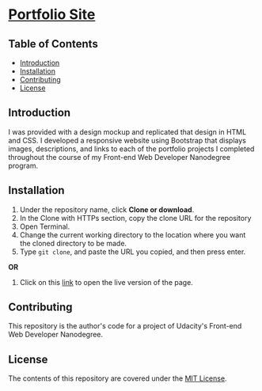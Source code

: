 # [Portfolio Site](https://alfred-kctang.github.io/Portfolio-Site-Project/)

## Table of Contents

* [Introduction](#introduction)
* [Installation](#installation)
* [Contributing](#contributing)
* [License](#license)

## Introduction

I was provided with a design mockup and replicated that design in HTML and CSS. I developed a responsive website using Bootstrap that displays images, descriptions, and links to each of the portfolio projects I completed throughout the course of my Front-end Web Developer Nanodegree program.

## Installation

1. Under the repository name, click **Clone or download**.
2. In the Clone with HTTPs section, copy the clone URL for the repository
3. Open Terminal.
4. Change the current working directory to the location where you want the cloned directory to be made.
5. Type `git clone`, and paste the URL you copied, and then press enter.

**OR**

1. Click on this [link](https://alfred-kctang.github.io/Portfolio-Site-Project/) to open the live version of the page.

## Contributing

This repository is the author's code for a project of Udacity's Front-end Web Developer Nanodegree.

## License

The contents of this repository are covered under the [MIT License](https://choosealicense.com/licenses/mit/).
